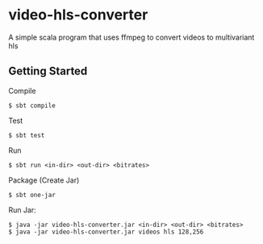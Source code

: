 video-hls-converter
===================

A simple scala program that uses ffmpeg to convert videos to multivariant hls

Getting Started
---------------

Compile

    $ sbt compile

Test    

    $ sbt test

Run

    $ sbt run <in-dir> <out-dir> <bitrates>

Package (Create Jar)

    $ sbt one-jar

Run Jar:
    
    $ java -jar video-hls-converter.jar <in-dir> <out-dir> <bitrates>
    $ java -jar video-hls-converter.jar videos hls 128,256
